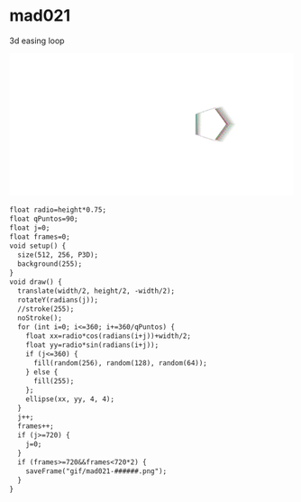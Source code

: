 # mad021
3d easing loop

![mad021](https://github.com/nicolasbaez/mad021/blob/master/mad021.gif)

```processing
float radio=height*0.75;
float qPuntos=90;
float j=0;
float frames=0;
void setup() {
  size(512, 256, P3D);
  background(255);
}
void draw() {
  translate(width/2, height/2, -width/2);
  rotateY(radians(j));
  //stroke(255);
  noStroke();
  for (int i=0; i<=360; i+=360/qPuntos) {
    float xx=radio*cos(radians(i+j))+width/2;
    float yy=radio*sin(radians(i+j));
    if (j<=360) {
      fill(random(256), random(128), random(64));
    } else {
      fill(255);
    };
    ellipse(xx, yy, 4, 4);
  }
  j++;
  frames++;
  if (j>=720) {
    j=0;
  }
  if (frames>=720&&frames<720*2) {
    saveFrame("gif/mad021-######.png");
  }
}
```
